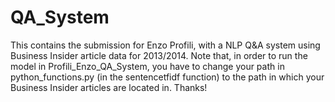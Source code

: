 # QA_System

This contains the submission for Enzo Profili, with a NLP Q&A system using Business Insider article data for 2013/2014. Note that, in order to run the model in Profili_Enzo_QA_System, you have to change your path in python_functions.py (in the sentencetfidf function) to the path in which your Business Insider articles are located in. Thanks!
